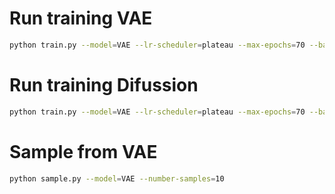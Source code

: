 # Run training VAE
```sh
python train.py --model=VAE --lr-scheduler=plateau --max-epochs=70 --batch-size=28
```

# Run training Difussion
```sh
python train.py --model=VAE --lr-scheduler=plateau --max-epochs=70 --batch-size=28
```


# Sample from VAE
```sh
python sample.py --model=VAE --number-samples=10 
```